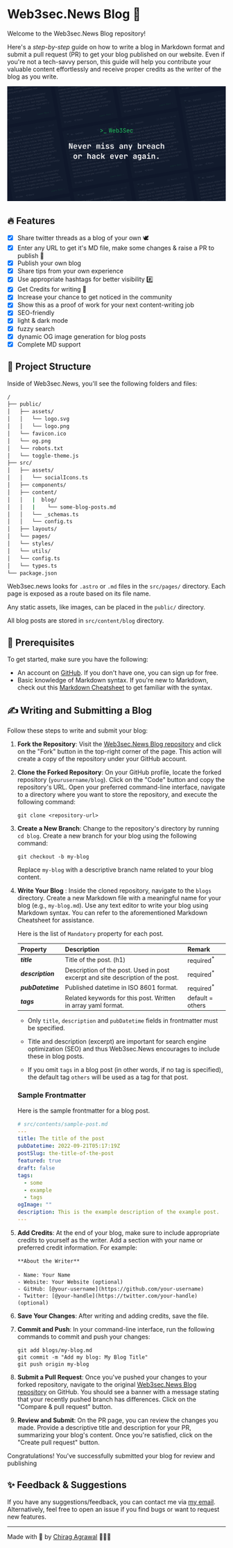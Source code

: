 # Web3sec.News Blog 📄 
Welcome to the Web3sec.News Blog repository! 

Here's a *step-by-step* guide on how to write a blog in Markdown format and submit a pull request (PR) to get your blog published on our website. Even if you're not a tech-savvy person, this guide will help you contribute your valuable content effortlessly and receive proper credits as the writer of the blog as you write.

![Web3secNews](public/og.png)

## 🔥 Features

- [x] Share twitter threads as a blog of your own 🕊️
- [x] Enter any URL to get it's MD file, make some changes & raise a PR to publish 💪
- [x] Publish your own blog
- [x] Share tips from your own experience
- [x] Use appropriate hashtags for better visibility #️⃣
- [x] Get Credits for writing 🫵
- [x] Increase your chance to get noticed in the community
- [x] Show this as a proof of work for your next content-writing job
- [x] SEO-friendly
- [x] light & dark mode
- [x] fuzzy search
- [x] dynamic OG image generation for blog posts
- [x] Complete MD support

## 🚀 Project Structure
Inside of Web3sec.News, you'll see the following folders and files:

```bash
/
├── public/
│   ├── assets/
│   │   └── logo.svg
│   │   └── logo.png
│   └── favicon.ico
│   └── og.png
│   └── robots.txt
│   └── toggle-theme.js
├── src/
│   ├── assets/
│   │   └── socialIcons.ts
│   ├── components/
│   ├── content/
│   │   |  blog/
│   │   |    └── some-blog-posts.md
│   │   └── _schemas.ts
│   │   └── config.ts
│   ├── layouts/
│   └── pages/
│   └── styles/
│   └── utils/
│   └── config.ts
│   └── types.ts
└── package.json
```

Web3sec.news looks for `.astro` or `.md` files in the `src/pages/` directory. Each page is exposed as a route based on its file name.

Any static assets, like images, can be placed in the `public/` directory.

All blog posts are stored in `src/content/blog` directory.

## 🔎 Prerequisites
To get started, make sure you have the following:

- An account on [GitHub](https://github.com/). If you don't have one, you can sign up for free.
- Basic knowledge of Markdown syntax. If you're new to Markdown, check out this [Markdown Cheatsheet](https://www.markdownguide.org/cheat-sheet/) to get familiar with the syntax.

## ✍️ Writing and Submitting a Blog
Follow these steps to write and submit your blog:

1. **Fork the Repository**: Visit the [Web3sec.News Blog repository](https://github.com/Web3secNews/blog/) and click on the "Fork" button in the top-right corner of the page. This action will create a copy of the repository under your GitHub account.

2. **Clone the Forked Repository**: On your GitHub profile, locate the forked repository (`yourusername/blog`). Click on the "Code" button and copy the repository's URL. Open your preferred command-line interface, navigate to a directory where you want to store the repository, and execute the following command:
   ```
   git clone <repository-url>
   ```

3. **Create a New Branch**: Change to the repository's directory by running `cd blog`. Create a new branch for your blog using the following command:
   ```
   git checkout -b my-blog
   ```
   Replace `my-blog` with a descriptive branch name related to your blog content.

4. **Write Your Blog** : Inside the cloned repository, navigate to the `blogs` directory. Create a new Markdown file with a meaningful name for your blog (e.g., `my-blog.md`). Use any text editor to write your blog using Markdown syntax. You can refer to the aforementioned Markdown Cheatsheet for assistance.

   Here is the list of `Mandatory` property for each post.

   | Property          | Description                                                                     | Remark                                        |
   | ----------------- | ------------------------------------------------------------------------------- | --------------------------------------------- |
   | **_title_**       | Title of the post. (h1)                                                         | required<sup>\*</sup>                         |
   | **_description_** | Description of the post. Used in post excerpt and site description of the post. | required<sup>\*</sup>                         |
   | **_pubDatetime_** | Published datetime in ISO 8601 format.                                          | required<sup>\*</sup>                         |
   | **_tags_**        | Related keywords for this post. Written in array yaml format.                   | default = others                              |

   - Only `title`, `description` and `pubDatetime` fields in frontmatter must be specified.

   - Title and description (excerpt) are important for search engine optimization (SEO) and thus Web3sec.News encourages to include these in blog posts.

   - If you omit `tags` in a blog post (in other words, if no tag is specified), the default tag `others` will be used as a tag for that post.

   ### Sample Frontmatter

   Here is the sample frontmatter for a blog post.

   ```yaml
   # src/contents/sample-post.md
   ---
   title: The title of the post
   pubDatetime: 2022-09-21T05:17:19Z
   postSlug: the-title-of-the-post
   featured: true
   draft: false
   tags:
     - some
     - example
     - tags
   ogImage: ""
   description: This is the example description of the example post.
   ---
   ```

5. **Add Credits**: At the end of your blog, make sure to include appropriate credits to yourself as the writer. Add a section with your name or preferred credit information. For example:
   ```
   **About the Writer**
   
   - Name: Your Name
   - Website: Your Website (optional)
   - GitHub: [@your-username](https://github.com/your-username)
   - Twitter: [@your-handle](https://twitter.com/your-handle) (optional)
   ```

6. **Save Your Changes**: After writing and adding credits, save the file.

7. **Commit and Push**: In your command-line interface, run the following commands to commit and push your changes:
   ```
   git add blogs/my-blog.md
   git commit -m "Add my blog: My Blog Title"
   git push origin my-blog
   ```

8. **Submit a Pull Request**: Once you've pushed your changes to your forked repository, navigate to the original [Web3sec.News Blog repository](https://github.com/Web3secNews/blog/) on GitHub. You should see a banner with a message stating that your recently pushed branch has differences. Click on the "Compare & pull request" button.

9. **Review and Submit**: On the PR page, you can review the changes you made. Provide a descriptive title and description for your PR, summarizing your blog's content. Once you're satisfied, click on the "Create pull request" button.

Congratulations! You've successfully submitted your blog for review and publishing


## ✨ Feedback & Suggestions
If you have any suggestions/feedback, you can contact me via [my email](mailto:chirag@web3sec.news). Alternatively, feel free to open an issue if you find bugs or want to request new features.


---

Made with 🤍 by [Chirag Agrawal](https://twitter.com/__Raiders) 👨🏻‍💻
